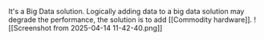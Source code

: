 It's a Big Data solution.
Logically adding data to a big data solution may degrade the performance, the solution is to add [[Commodity hardware]].
![[Screenshot from 2025-04-14 11-42-40.png]]